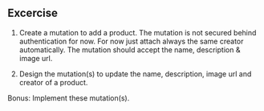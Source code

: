 ## Excercise

1. Create a mutation to add a product.
   The mutation is not secured behind authentication for now. For now just attach always the same creator automatically.
   The mutation should accept the name, description & image url.

2. Design the mutation(s) to update the name, description, image url and creator of a product.

Bonus: Implement these mutation(s).
